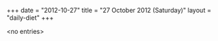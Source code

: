 +++
date = "2012-10-27"
title = "27 October 2012 (Saturday)"
layout = "daily-diet"
+++

\<no entries\>